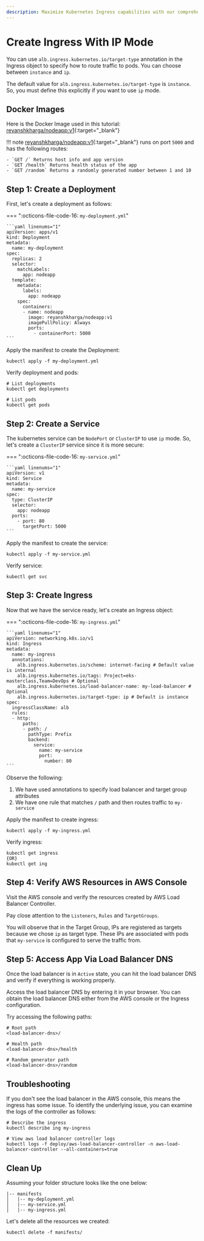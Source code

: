 ```yaml
---
description: Maximize Kubernetes Ingress capabilities with our comprehensive guide on creating Ingress in IP Mode. Take control of IP-based traffic management for your containerized applications. Learn how to create Ingress with IP Mode and optimize your Kubernetes infrastructure
---
```


# Create Ingress With IP Mode

You can use <a>`alb.ingress.kubernetes.io/target-type`</a> annotation in the Ingress object to specify how to route traffic to pods. You can choose between `instance` and `ip`.

The default value for `alb.ingress.kubernetes.io/target-type` is `instance`. So, you must define this explicitly if you want to use `ip` mode.


## Docker Images

Here is the Docker Image used in this tutorial: [reyanshkharga/nodeapp:v1]{:target="_blank"}

!!! note
    [reyanshkharga/nodeapp:v1]{:target="_blank"} runs on port `5000` and has the following routes:

    - `GET /` Returns host info and app version
    - `GET /health` Returns health status of the app
    - `GET /random` Returns a randomly generated number between 1 and 10


## Step 1: Create a Deployment

First, let's create a deployment as follows:

=== ":octicons-file-code-16: `my-deployment.yml`"

    ```yaml linenums="1"
    apiVersion: apps/v1
    kind: Deployment
    metadata:
      name: my-deployment
    spec:
      replicas: 2
      selector:
        matchLabels:
          app: nodeapp
      template:
        metadata:
          labels:
            app: nodeapp
        spec:
          containers:
          - name: nodeapp
            image: reyanshkharga/nodeapp:v1
            imagePullPolicy: Always
            ports:
              - containerPort: 5000
    ```

Apply the manifest to create the Deployment:

```
kubectl apply -f my-deployment.yml
```

Verify deployment and pods:

```
# List deployments
kubectl get deployments

# List pods
kubectl get pods
```


## Step 2: Create a Service

The kubernetes service can be `NodePort` or `ClusterIP` to use `ip` mode. So, let's create a `ClusterIP` service since it is more secure:

=== ":octicons-file-code-16: `my-service.yml`"

    ```yaml linenums="1"
    apiVersion: v1
    kind: Service
    metadata:
      name: my-service
    spec:
      type: ClusterIP
      selector:
        app: nodeapp
      ports:
        - port: 80
          targetPort: 5000
    ```

Apply the manifest to create the service:

```
kubectl apply -f my-service.yml
```

Verify service:

```
kubectl get svc
```


## Step 3: Create Ingress

Now that we have the service ready, let's create an Ingress object:

=== ":octicons-file-code-16: `my-ingress.yml`"

    ```yaml linenums="1"
    apiVersion: networking.k8s.io/v1
    kind: Ingress
    metadata:
      name: my-ingress
      annotations:
        alb.ingress.kubernetes.io/scheme: internet-facing # Default value is internal
        alb.ingress.kubernetes.io/tags: Project=eks-masterclass,Team=DevOps # Optional
        alb.ingress.kubernetes.io/load-balancer-name: my-load-balancer # Optional
        alb.ingress.kubernetes.io/target-type: ip # Default is instance
    spec:
      ingressClassName: alb
      rules:
      - http:
          paths:
          - path: /
            pathType: Prefix
            backend:
              service:
                name: my-service
                port:
                  number: 80
    ```

Observe the following:

1. We have used annotations to specify load balancer and target group attributes
2. We have one rule that matches `/` path and then routes traffic to `my-service`

Apply the manifest to create ingress:

```
kubectl apply -f my-ingress.yml
```

Verify ingress:

```
kubectl get ingress
{OR}
kubectl get ing
```


## Step 4: Verify AWS Resources in AWS Console

Visit the AWS console and verify the resources created by AWS Load Balancer Controller.

Pay close attention to the `Listeners`, `Rules` and `TargetGroups`.

You will observe that in the Target Group, IPs are registered as targets because we chose `ip` as target type. These IPs are associated with pods that `my-service` is configured to serve the traffic from.


## Step 5: Access App Via Load Balancer DNS

Once the load balancer is in `Active` state, you can hit the load balancer DNS and verify if everything is working properly.

Access the load balancer DNS by entering it in your browser. You can obtain the load balancer DNS either from the AWS console or the Ingress configuration.

Try accessing the following paths:

```
# Root path
<load-balancer-dns>/

# Health path
<load-balancer-dns>/health

# Random generator path
<load-balancer-dns>/random
```


## Troubleshooting

If you don't see the load balancer in the AWS console, this means the ingress has some issue. To identify the underlying issue, you can examine the logs of the controller as follows:

```
# Describe the ingress
kubectl describe ing my-ingress

# View aws load balancer controller logs
kubectl logs -f deploy/aws-load-balancer-controller -n aws-load-balancer-controller --all-containers=true
```


## Clean Up

Assuming your folder structure looks like the one below:

```
|-- manifests
│   |-- my-deployment.yml
│   |-- my-service.yml
│   |-- my-ingress.yml
```

Let's delete all the resources we created:

```
kubectl delete -f manifests/
```


<!-- Hyperlinks -->
[reyanshkharga/nodeapp:v1]: https://hub.docker.com/r/reyanshkharga/nodeapp